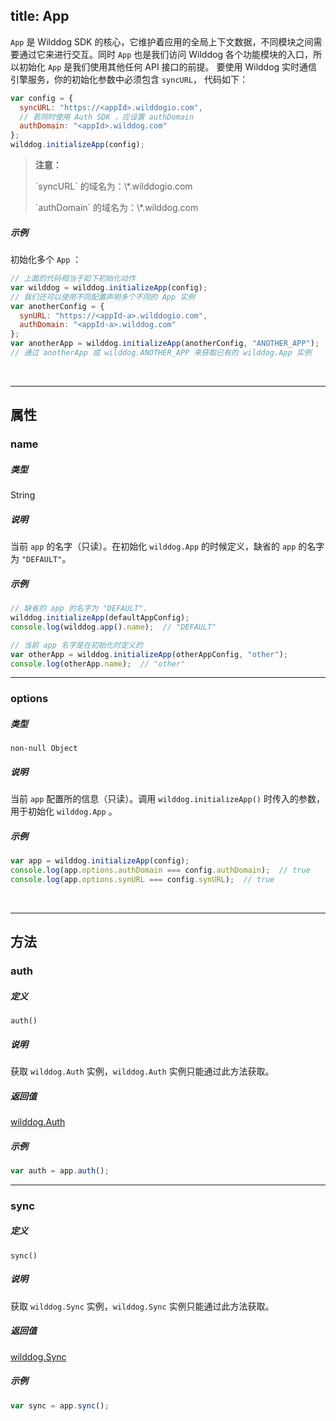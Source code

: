 
title: App
---

`App` 是 Wilddog SDK 的核心，它维护着应用的全局上下文数据，不同模块之间需要通过它来进行交互。同时 `App` 也是我们访问 Wilddog 各个功能模块的入口，所以初始化 `App` 是我们使用其他任何 API 接口的前提。
要使用 Wilddog 实时通信引擎服务，你的初始化参数中必须包含 `syncURL`， 代码如下：

```js
var config = {
  syncURL: "https://<appId>.wilddogio.com",
  // 若同时使用 Auth SDK ，应设置 authDomain
  authDomain: "<appId>.wilddog.com"
};
wilddog.initializeApp(config);

```

<blockquote class="warning">
  <p><strong>注意：</strong></p>
  <p>`syncURL` 的域名为：\*.wilddogio.com </p>
  <p>`authDomain` 的域名为：\*.wilddog.com </p>
</blockquote>

##### 示例

初始化多个 `App` ：

```js
// 上面的代码相当于如下初始化动作
var wilddog = wilddog.initializeApp(config);
// 我们还可以使用不同配置声明多个不同的 App 实例
var anotherConfig = {
  synURL: "https://<appId-a>.wilddogio.com",
  authDomain: "<appId-a>.wilddog.com"
};
var anotherApp = wilddog.initializeApp(anotherConfig, "ANOTHER_APP");
// 通过 anotherApp 或 wilddog.ANOTHER_APP 来获取已有的 wilddog.App 实例
```

</br>

------

## 属性

### name

##### 类型

String

##### 说明

当前 `app` 的名字（只读）。在初始化 `wilddog.App` 的时候定义，缺省的 `app` 的名字为 `"DEFAULT"`。

##### 示例

```js
// 缺省的 app 的名字为 "DEFAULT".
wilddog.initializeApp(defaultAppConfig);
console.log(wilddog.app().name);  // "DEFAULT"
```
```js
// 当前 app 名字是在初始化时定义的
var otherApp = wilddog.initializeApp(otherAppConfig, "other");
console.log(otherApp.name);  // "other"
```

------

### options

##### 类型

`non-null Object`

##### 说明

当前 `app` 配置所的信息（只读）。调用 `wilddog.initializeApp()` 时传入的参数，用于初始化 `wilddog.App` 。

##### 示例

```js
var app = wilddog.initializeApp(config);
console.log(app.options.authDomain === config.authDomain);  // true
console.log(app.options.synURL === config.synURL);  // true
```

</br>

------

## 方法

### auth

##### 定义

`auth()`

##### 说明

获取 `wilddog.Auth` 实例，`wilddog.Auth` 实例只能通过此方法获取。

##### 返回值

[wilddog.Auth](/auth/Web/api/Auth.html)

##### 示例

```js
var auth = app.auth();
```

------

### sync

##### 定义

`sync()`

##### 说明

获取 `wilddog.Sync` 实例，`wilddog.Sync` 实例只能通过此方法获取。

##### 返回值

[wilddog.Sync](Sync.html)

##### 示例

```js
var sync = app.sync();
```
